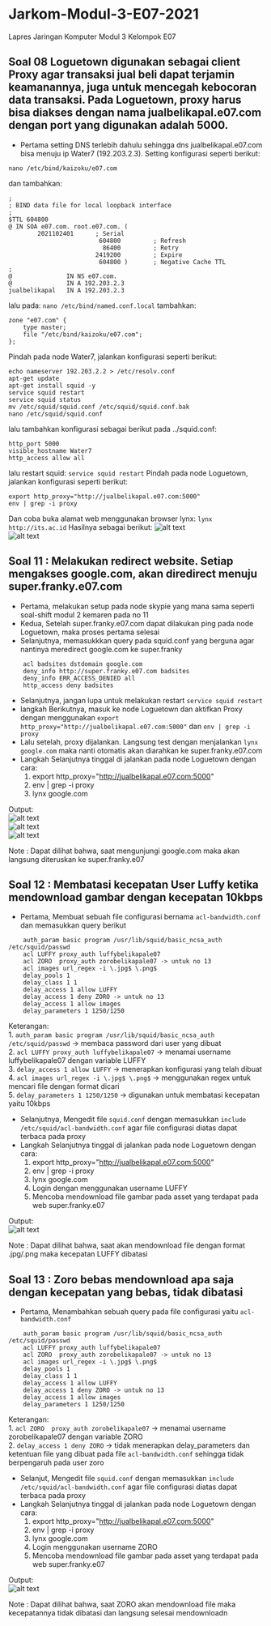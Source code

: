# Jarkom-Modul-3-E07-2021
Lapres Jaringan Komputer Modul 3 Kelompok E07

## Soal 08 Loguetown digunakan sebagai client Proxy agar transaksi jual beli dapat terjamin keamanannya, juga untuk mencegah kebocoran data transaksi. Pada Loguetown, proxy harus bisa diakses dengan nama jualbelikapal.e07.com dengan port yang digunakan adalah 5000. 

- Pertama setting DNS terlebih dahulu sehingga dns jualbelikapal.e07.com bisa menuju ip Water7 (192.203.2.3). Setting konfigurasi seperti berikut:
```
nano /etc/bind/kaizoku/e07.com
```
dan tambahkan:
```
;
; BIND data file for local loopback interface
;
$TTL 604800
@ IN SOA e07.com. root.e07.com. (
        2021102401      ; Serial
                         604800         ; Refresh
                          86400         ; Retry
                        2419200         ; Expire
                         604800 )       ; Negative Cache TTL
;
@               IN NS e07.com.
@               IN A 192.203.2.3
jualbelikapal   IN A 192.203.2.3
```
lalu pada: ``` nano /etc/bind/named.conf.local ```
tambahkan:
```
zone "e07.com" {
    type master;
    file "/etc/bind/kaizoku/e07.com";
};
```
Pindah pada node Water7, jalankan konfigurasi seperti berikut:
```
echo nameserver 192.203.2.2 > /etc/resolv.conf
apt-get update
apt-get install squid -y
service squid restart
service squid status
mv /etc/squid/squid.conf /etc/squid/squid.conf.bak
nano /etc/squid/squid.conf
```
lalu tambahkan konfigurasi sebagai berikut pada ../squid.conf:
```
http_port 5000
visible_hostname Water7
http_access allow all
```
lalu restart squid: ``` service squid restart ```
Pindah pada node Loguetown, jalankan konfigurasi seperti berikut:
```
export http_proxy="http://jualbelikapal.e07.com:5000"
env | grep -i proxy
```
Dan coba buka alamat web menggunakan browser lynx: ``` lynx http://its.ac.id ```
Hasilnya sebagai berikut:
![alt text](https://github.com/migellamp/Jarkom-Modul-3-E07-2021/blob/main/images/08a.png) <br />
![alt text](https://github.com/migellamp/Jarkom-Modul-3-E07-2021/blob/main/images/08b.png) <br />

## Soal 11 : Melakukan redirect website. Setiap mengakses google.com, akan diredirect menuju super.franky.e07.com

- Pertama, melakukan setup pada node skypie yang mana sama seperti soal-shift modul 2 kemaren pada no 11
- Kedua, Setelah super.franky.e07.com dapat dilakukan ping pada node Loguetown, maka proses pertama selesai
- Selanjutnya, memasukkkan query pada squid.conf yang berguna agar nantinya meredirect google.com ke super.franky
```
	acl badsites dstdomain google.com
	deny_info http://super.franky.e07.com badsites
	deny_info ERR_ACCESS_DENIED all
	http_access deny badsites
```
- Selanjutnya, jangan lupa untuk melakukan restart ```service squid restart```
- langkah Berikutnya, masuk ke node Loguetown dan aktifkan Proxy dengan menggunakan ```export http_proxy="http://jualbelikapal.e07.com:5000"``` dan ```env | grep -i proxy```
- Lalu setelah, proxy dijalankan. Langsung test dengan menjalankan ```lynx google.com``` maka nanti otomatis akan diarahkan ke super.franky.e07.com
- Langkah Selanjutnya tinggal di jalankan pada node Loguetown  dengan cara:
  1. export http_proxy="http://jualbelikapal.e07.com:5000"
  2. env | grep -i proxy
  3. lynx google.com

Output: <br/>
![alt text](https://github.com/migellamp/Jarkom-Modul-3-E07-2021/blob/main/images/11a.jpg) <br />
![alt text](https://github.com/migellamp/Jarkom-Modul-3-E07-2021/blob/main/images/11b.jpg) <br />
![alt text](https://github.com/migellamp/Jarkom-Modul-3-E07-2021/blob/main/images/11c.jpg) <br />

Note : Dapat dilihat bahwa, saat mengunjungi google.com maka akan langsung diteruskan ke super.franky.e07

## Soal 12 : Membatasi kecepatan User Luffy ketika mendownload gambar dengan kecepatan 10kbps

- Pertama, Membuat sebuah file configurasi bernama ```acl-bandwidth.conf``` dan memasukkan query berikut
```
	auth_param basic program /usr/lib/squid/basic_ncsa_auth /etc/squid/passwd
	acl LUFFY proxy_auth luffybelikapale07
	acl ZORO  proxy_auth zorobelikapale07 -> untuk no 13
	acl images url_regex -i \.jpg$ \.png$
	delay_pools 1
	delay_class 1 1
	delay_access 1 allow LUFFY
	delay_access 1 deny ZORO -> untuk no 13
	delay_access 1 allow images
	delay_parameters 1 1250/1250
```
Keterangan: <br/>
	1. ```auth_param basic program /usr/lib/squid/basic_ncsa_auth /etc/squid/passwd``` -> membaca password dari user yang dibuat <br/>
	2. ```acl LUFFY proxy_auth luffybelikapale07``` -> menamai username luffybelikapale07 dengan variable LUFFY <br/>
	3. ```delay_access 1 allow LUFFY``` -> menerapkan konfigurasi yang telah dibuat <br/>
	4. ```acl images url_regex -i \.jpg$ \.png$``` -> menggunakan regex untuk mencari file dengan format dicari <br/>
	5. ```delay_parameters 1 1250/1250``` -> digunakan untuk membatasi kecepatan yaitu 10kbps <br/>

- Selanjutnya, Mengedit file ```squid.conf``` dengan memasukkan ```include /etc/squid/acl-bandwidth.conf``` agar file configurasi diatas dapat terbaca pada proxy
- Langkah Selanjutnya tinggal di jalankan pada node Loguetown  dengan cara:
  1. export http_proxy="http://jualbelikapal.e07.com:5000"
  2. env | grep -i proxy
  3. lynx google.com
  4. Login dengan menggunakan username LUFFY
  5. Mencoba mendownload file gambar pada asset yang terdapat pada web super.franky.e07

Output: <br/>
![alt text](https://github.com/migellamp/Jarkom-Modul-3-E07-2021/blob/main/images/12.jpg) <br />

Note : Dapat dilihat bahwa, saat akan mendownload file dengan format .jpg/.png maka kecepatan LUFFY dibatasi

## Soal 13 : Zoro bebas mendownload apa saja dengan kecepatan yang bebas, tidak dibatasi

- Pertama, Menambahkan sebuah query pada file configurasi yaitu  ```acl-bandwidth.conf```
```
	auth_param basic program /usr/lib/squid/basic_ncsa_auth /etc/squid/passwd
	acl LUFFY proxy_auth luffybelikapale07
	acl ZORO  proxy_auth zorobelikapale07 -> untuk no 13
	acl images url_regex -i \.jpg$ \.png$
	delay_pools 1
	delay_class 1 1
	delay_access 1 allow LUFFY
	delay_access 1 deny ZORO -> untuk no 13
	delay_access 1 allow images
	delay_parameters 1 1250/1250
```
Keterangan:  <br/>
	1. ```acl ZORO  proxy_auth zorobelikapale07``` -> menamai username zorobelikapale07 dengan variable ZORO  <br/>
	2. ```delay_access 1 deny ZORO``` -> tidak menerapkan delay_parameters dan ketentuan file yang dibuat pada file ```acl-bandwidth.conf``` sehingga tidak berpengaruh pada 	user zoro  <br/>

- Selanjut, Mengedit file ```squid.conf``` dengan memasukkan ```include /etc/squid/acl-bandwidth.conf``` agar file configurasi diatas dapat terbaca pada proxy
- Langkah Selanjutnya tinggal di jalankan pada node Loguetown  dengan cara:
  	1. export http_proxy="http://jualbelikapal.e07.com:5000"
 	2. env | grep -i proxy
  	3. lynx google.com
 	4. Login menggunakan username ZORO
  	5. Mencoba mendownload file gambar pada asset yang terdapat pada web super.franky.e07

Output: <br/>
![alt text](https://github.com/migellamp/Jarkom-Modul-3-E07-2021/blob/main/images/13.jpg) <br />

Note : Dapat dilihat bahwa, saat ZORO akan mendownload file maka kecepatannya tidak dibatasi dan langsung selesai mendownloadn
